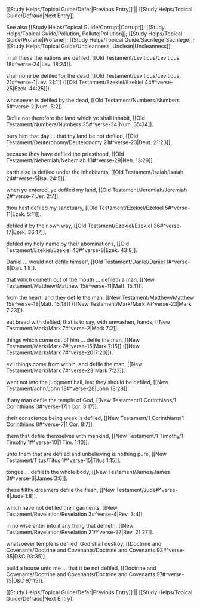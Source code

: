 [[Study Helps/Topical Guide/Defer|Previous Entry]]  ||  [[Study Helps/Topical Guide/Defraud|Next Entry]]

 See also [[Study Helps/Topical Guide/Corrupt|Corrupt]]; [[Study Helps/Topical Guide/Pollution, Pollute|Pollution]]; [[Study Helps/Topical Guide/Profane|Profane]]; [[Study Helps/Topical Guide/Sacrilege|Sacrilege]]; [[Study Helps/Topical Guide/Uncleanness, Unclean|Uncleanness]]

 in all these the nations are defiled, [[Old Testament/Leviticus/Leviticus 18#^verse-24|Lev. 18:24]].

 shall none be defiled for the dead, [[Old Testament/Leviticus/Leviticus 21#^verse-1|Lev. 21:1]] ([[Old Testament/Ezekiel/Ezekiel 44#^verse-25|Ezek. 44:25]]).

 whosoever is defiled by the dead, [[Old Testament/Numbers/Numbers 5#^verse-2|Num. 5:2]].

 Defile not therefore the land which ye shall inhabit, [[Old Testament/Numbers/Numbers 35#^verse-34|Num. 35:34]].

 bury him that day ... that thy land be not defiled, [[Old Testament/Deuteronomy/Deuteronomy 21#^verse-23|Deut. 21:23]].

 because they have defiled the priesthood, [[Old Testament/Nehemiah/Nehemiah 13#^verse-29|Neh. 13:29]].

 earth also is defiled under the inhabitants, [[Old Testament/Isaiah/Isaiah 24#^verse-5|Isa. 24:5]].

 when ye entered, ye defiled my land, [[Old Testament/Jeremiah/Jeremiah 2#^verse-7|Jer. 2:7]].

 thou hast defiled my sanctuary, [[Old Testament/Ezekiel/Ezekiel 5#^verse-11|Ezek. 5:11]].

 defiled it by their own way, [[Old Testament/Ezekiel/Ezekiel 36#^verse-17|Ezek. 36:17]].

 defiled my holy name by their abominations, [[Old Testament/Ezekiel/Ezekiel 43#^verse-8|Ezek. 43:8]].

 Daniel ... would not defile himself, [[Old Testament/Daniel/Daniel 1#^verse-8|Dan. 1:8]].

 that which cometh out of the mouth ... defileth a man, [[New Testament/Matthew/Matthew 15#^verse-11|Matt. 15:11]].

 from the heart; and they defile the man, [[New Testament/Matthew/Matthew 15#^verse-18|Matt. 15:18]] ([[New Testament/Mark/Mark 7#^verse-23|Mark 7:23]]).

 eat bread with defiled, that is to say, with unwashen, hands, [[New Testament/Mark/Mark 7#^verse-2|Mark 7:2]].

 things which come out of him ... defile the man, [[New Testament/Mark/Mark 7#^verse-15|Mark 7:15]] ([[New Testament/Mark/Mark 7#^verse-20|7:20]]).

 evil things come from within, and defile the man, [[New Testament/Mark/Mark 7#^verse-23|Mark 7:23]].

 went not into the judgment hall, lest they should be defiled, [[New Testament/John/John 18#^verse-28|John 18:28]].

 If any man defile the temple of God, [[New Testament/1 Corinthians/1 Corinthians 3#^verse-17|1 Cor. 3:17]].

 their conscience being weak is defiled, [[New Testament/1 Corinthians/1 Corinthians 8#^verse-7|1 Cor. 8:7]].

 them that defile themselves with mankind, [[New Testament/1 Timothy/1 Timothy 1#^verse-10|1 Tim. 1:10]].

 unto them that are defiled and unbelieving is nothing pure, [[New Testament/Titus/Titus 1#^verse-15|Titus 1:15]].

 tongue ... defileth the whole body, [[New Testament/James/James 3#^verse-6|James 3:6]].

 these filthy dreamers defile the flesh, [[New Testament/Jude#^verse-8|Jude 1:8]].

 which have not defiled their garments, [[New Testament/Revelation/Revelation 3#^verse-4|Rev. 3:4]].

 in no wise enter into it any thing that defileth, [[New Testament/Revelation/Revelation 21#^verse-27|Rev. 21:27]].

 whatsoever temple is defiled, God shall destroy, [[Doctrine and Covenants/Doctrine and Covenants/Doctrine and Covenants 93#^verse-35|D&C 93:35]].

 build a house unto me ... that it be not defiled, [[Doctrine and Covenants/Doctrine and Covenants/Doctrine and Covenants 97#^verse-15|D&C 97:15]].

[[Study Helps/Topical Guide/Defer|Previous Entry]]  ||  [[Study Helps/Topical Guide/Defraud|Next Entry]]